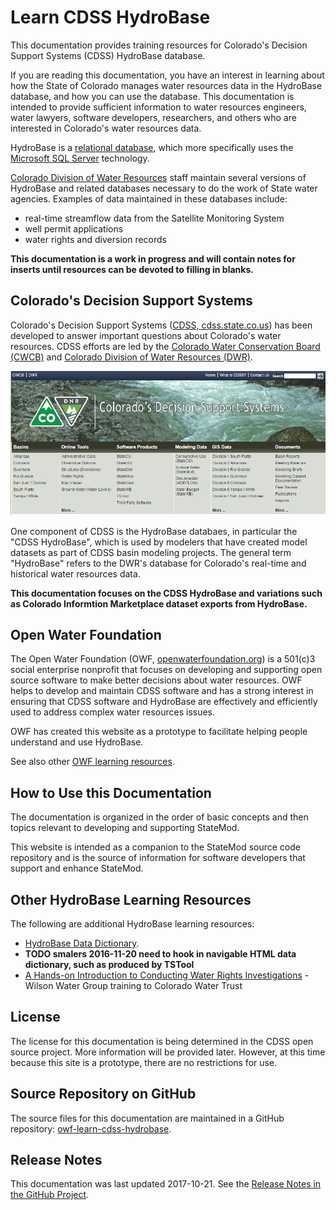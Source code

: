 # Learn CDSS HydroBase #

This documentation provides training resources for Colorado's Decision Support Systems (CDSS) HydroBase database.

If you are reading this documentation, you have an interest in learning about how the State of Colorado
manages water resources data in the HydroBase database, and how you can use the database.
This documentation is intended to provide sufficient information to water resources engineers, water lawyers,
software developers, researchers, and others who are interested in Colorado's water resources data.

HydroBase is a [relational database](https://en.wikipedia.org/wiki/Relational_database), which more specifically uses
the [Microsoft SQL Server](https://en.wikipedia.org/wiki/Microsoft_SQL_Server) technology.

[Colorado Division of Water Resources](http://water.state.co.us) staff maintain several versions of HydroBase and related databases
necessary to do the work of State water agencies.  Examples of data maintained in these databases include:

* real-time streamflow data from the Satellite Monitoring System
* well permit applications
* water rights and diversion records

**This documentation is a work in progress and will contain notes for inserts until resources can
be devoted to filling in blanks.**

## Colorado's Decision Support Systems ##

Colorado's Decision Support Systems ([CDSS, cdss.state.co.us](http://cdss.state.co.us))
has been developed to answer important questions about Colorado's water resources.
CDSS efforts are led by the [Colorado Water Conservation Board (CWCB)](http://cwcb.state.co.us)
and [Colorado Division of Water Resources (DWR)](http://water.state.co.us).

![CDSS Website](images/CDSS-website.png)

One component of CDSS is the HydroBase databaes, in particular the "CDSS HydroBase", which
is used by modelers that have created model datasets as part of CDSS basin modeling projects.
The general term "HydroBase" refers to the DWR's database for Colorado's real-time and historical water resources data.

**This documentation focuses on the CDSS HydroBase and variations such as Colorado Informtion Marketplace dataset exports from HydroBase.**

## Open Water Foundation ##

The Open Water Foundation (OWF, [openwaterfoundation.org](http://openwaterfoundation.org)) is a 501(c)3 social enterprise
nonprofit that focuses on developing and supporting open source software to make better
decisions about water resources.  OWF helps to develop and maintain CDSS software and has a strong interest
in ensuring that CDSS software and HydroBase are effectively and efficiently used to address complex water resources issues.

OWF has created this website as a prototype to facilitate helping people understand and use HydroBase.

See also other [OWF learning resources](http://learn.openwaterfoundation.org).

## How to Use this Documentation ##

The documentation is organized in the order of basic concepts and then topics relevant to developing and supporting StateMod.

This website is intended as a companion to the StateMod source code repository and is the source of
information for software developers that support and enhance StateMod.

## Other HydroBase Learning Resources ##

The following are additional HydroBase learning resources:

* [HydroBase Data Dictionary](http://cdss.state.co.us/onlineTools/Documents/HBGuest.pdf).
* **TODO smalers 2016-11-20 need to hook in navigable HTML data dictionary, such as produced by TSTool**
* [A Hands-on Introduction to Conducting Water Rights Investigations](http://www.coloradowatertrust.org/resources-library//c/technical-resources) - Wilson Water Group training to Colorado Water Trust

## License ##

The license for this documentation is being determined in the CDSS open source project.
More information will be provided later.
However, at this time because this site is a prototype, there are no restrictions for use.

## Source Repository on GitHub ##

The source files for this documentation are maintained in a GitHub repository: [owf-learn-cdss-hydrobase](https://github.com/OpenWaterFoundation/owf-learn-cdss-hydrobase).

## Release Notes ##

This documentation was last updated 2017-10-21.
See the [Release Notes in the GitHub Project](https://github.com/OpenWaterFoundation/owf-learn-cdss-hydrobase#release-notes).
